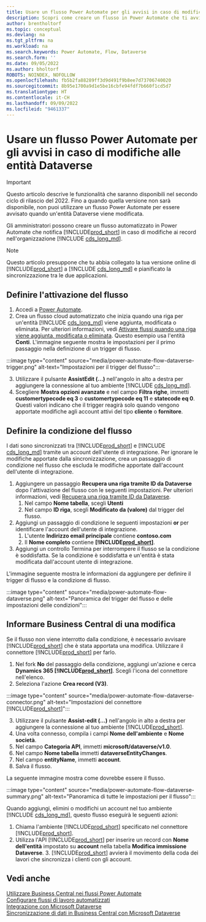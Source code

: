```yaml
---
title: Usare un flusso Power Automate per gli avvisi in caso di modifiche alle entità
description: Scopri come creare un flusso in Power Automate che ti avviserà quando un'entità viene modificata in un ambiente Dataverse.
author: brentholtorf
ms.topic: conceptual
ms.devlang: na
ms.tgt_pltfrm: na
ms.workload: na
ms.search.keywords: Power Automate, Flow, Dataverse
ms.search.form: ''
ms.date: 09/05/2022
ms.author: bholtorf
ROBOTS: NOINDEX, NOFOLLOW
ms.openlocfilehash: fb5b2fa88289ff3d9d491f9b8ee7d73706740020
ms.sourcegitcommit: 8b95e1700a9d1e5be16cbfe94fdf7b660f1cd5d7
ms.translationtype: HT
ms.contentlocale: it-CH
ms.lasthandoff: 09/09/2022
ms.locfileid: "9461337"
---
```

# <a name="use-a-power-automate-flow-for-alerts-to-dataverse-entity-changes"></a>Usare un flusso Power Automate per gli avvisi in caso di modifiche alle entità Dataverse

> [!IMPORTANT]
> Questo articolo descrive le funzionalità che saranno disponibili nel secondo ciclo di rilascio del 2022. Fino a quando quella versione non sarà disponibile, non puoi utilizzare un flusso Power Automate per essere avvisato quando un'entità Dataverse viene modificata.

Gli amministratori possono creare un flusso automatizzato in Power Automate che notifica [!INCLUDE[prod_short](includes/prod_short.md)] in caso di modifiche ai record nell'organizzazione [!INCLUDE [cds_long_md](includes/cds_long_md.md)].

> [!NOTE]
> Questo articolo presuppone che tu abbia collegato la tua versione online di [!INCLUDE[prod_short](includes/prod_short.md)] a [!INCLUDE [cds_long_md](includes/cds_long_md.md)] e pianificato la sincronizzazione tra le due applicazioni.

## <a name="define-the-flow-trigger"></a>Definire l'attivazione del flusso

1. Accedi a [Power Automate](https://flow.microsoft.com).
2. Crea un flusso cloud automatizzato che inizia quando una riga per un'entità [!INCLUDE [cds_long_md](includes/cds_long_md.md)] viene aggiunta, modificata o eliminata. Per ulteriori informazioni, vedi [Attivare flussi quando una riga viene aggiunta, modificata o eliminata](/power-automate/dataverse/create-update-delete-trigger). Questo esempio usa l'entità **Conti**. L'immagine seguente mostra le impostazioni per il primo passaggio nella definizione di un trigger di flusso.

:::image type="content" source="media/power-automate-flow-dataverse-trigger.png" alt-text="Impostazioni per il trigger del flusso":::

3. Utilizzare il pulsante **AssistEdit (...)** nell'angolo in alto a destra per aggiungere la connessione al tuo ambiente [!INCLUDE [cds_long_md](includes/cds_long_md.md)].
4. Scegliere **Mostra opzioni avanzate** e nel campo **Filtra righe**, immetti **customertypecode eq 3** o **customertypecode eq 11** e **statecode eq 0**. Questi valori indicano che il trigger reagirà solo quando vengono apportate modifiche agli account attivi del tipo **cliente** o **fornitore**.

## <a name="define-the-flow-condition"></a>Definire la condizione del flusso

I dati sono sincronizzati tra [!INCLUDE[prod_short](includes/prod_short.md)] e [!INCLUDE [cds_long_md](includes/cds_long_md.md)] tramite un account dell'utente di integrazione. Per ignorare le modifiche apportate dalla sincronizzazione, crea un passaggio di condizione nel flusso che escluda le modifiche apportate dall'account dell'utente di integrazione.  

1. Aggiungere un passaggio **Recupera una riga tramite ID da Dataverse** dopo l'attivazione del flusso con le seguenti impostazioni. Per ulteriori informazioni, vedi [Recupera una riga tramite ID da Dataverse](/power-automate/dataverse/get-row-id).
    1. Nel campo **Nome tabella**, scegli **Utenti**
    2. Nel campo **ID riga**, scegli **Modificato da (valore)** dal trigger del flusso.  
2. Aggiungi un passaggio di condizione le seguenti impostazioni **or** per identificare l'account dell'utente di integrazione.
    1. L'utente **Indirizzo email principale** contiene **contoso.com** 
    2. Il **Nome completo** contiene **[!INCLUDE[prod_short](includes/prod_short.md)]**. 
3. Aggiungi un controllo Termina per interrompere il flusso se la condizione è soddisfatta. Se la condizione è soddisfatta e un'entità è stata modificata dall'account utente di integrazione.

L'immagine seguente mostra le informazioni da aggiungere per definire il trigger di flusso e la condizione di flusso.

:::image type="content" source="media/power-automate-flow-dataverse.png" alt-text="Panoramica del trigger del flusso e delle impostazioni delle condizioni":::

## <a name="notify-business-central-about-a-change"></a>Informare Business Central di una modifica

Se il flusso non viene interrotto dalla condizione, è necessario avvisare [!INCLUDE[prod_short](includes/prod_short.md)] che è stata apportata una modifica. Utilizzare il connettore [!INCLUDE[prod_short](includes/prod_short.md)] per farlo.

1. Nel fork **No** del passaggio della condizione, aggiungi un'azione e cerca **Dynamics 365 [!INCLUDE[prod_short](includes/prod_short.md)]**. Scegli l'icona del connettore nell'elenco. 
2. Seleziona l'azione **Crea record (V3)**.

:::image type="content" source="media/power-automate-flow-dataverse-connector.png" alt-text="Impostazioni del connettore [!INCLUDE[prod_short](includes/prod_short.md)]":::

3. Utilizzare il pulsante **Assist-edit (...)** nell'angolo in alto a destra per aggiungere la connessione al tuo ambiente [!INCLUDE[prod_short](includes/prod_short.md)].
4. Una volta connesso, compila i campi **Nome dell'ambiente** e **Nome società**.
5. Nel campo **Categoria API**, immetti **microsoft/dataverse/v1.0**.
6. Nel campo **Nome tabella** immetti **dataverseEntityChanges**.
7. Nel campo **entityName**, immetti **account**.
8. Salva il flusso.

La seguente immagine mostra come dovrebbe essere il flusso.

:::image type="content" source="media/power-automate-flow-dataverse-summary.png" alt-text="Panoramica di tutte le impostazioni per il flusso":::

Quando aggiungi, elimini o modifichi un account nel tuo ambiente [!INCLUDE [cds_long_md](includes/cds_long_md.md)], questo flusso eseguirà le seguenti azioni:

1. Chiama l'ambiente [!INCLUDE[prod_short](includes/prod_short.md)] specificato nel connettore [!INCLUDE[prod_short](includes/prod_short.md)]. 
2. Utilizza l'API [!INCLUDE[prod_short](includes/prod_short.md)] per inserire un record con **Nome dell'entità** impostato su **account** nella tabella **Modifica immissione Dataverse**. 3. [!INCLUDE[prod_short](includes/prod_short.md)] avvierà il movimento della coda dei lavori che sincronizza i clienti con gli account.

## <a name="see-also"></a>Vedi anche

[Utilizzare Business Central nei flussi Power Automate](across-how-use-financials-data-source-flow.md)  
[Configurare flussi di lavoro automatizzati](/business-central/dev-itpro/powerplatform/automate-workflows)  
[Integrazione con Microsoft Dataverse](admin-common-data-service.md)  
[Sincronizzazione di dati in Business Central con Microsoft Dataverse](admin-synchronizing-business-central-and-sales.md)  

